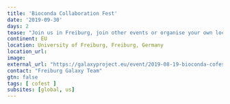 ```yaml
---
title: 'Bioconda Collaboration Fest'
date: '2019-09-30'
days: 2
tease: "Join us in Freiburg, join other events or organise your own local Bioconda Collaboration Fest"
continent: EU
location: University of Freiburg, Freiburg, Germany
location_url:
image: 
external_url: "https://galaxyproject.eu/event/2019-08-19-bioconda-cofest/"
contact: "Freiburg Galaxy Team"
gtn: false
tags: [ cofest ]
subsites: [global, us]
---
```

